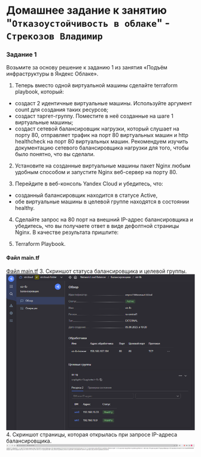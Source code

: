 # Домашнее задание к занятию "`Отказоустойчивость в облаке`" - `Стрекозов Владимир`

### Задание 1
Возьмите за основу решение к заданию 1 из занятия «Подъём инфраструктуры в Яндекс Облаке».

1. Теперь вместо одной виртуальной машины сделайте terraform playbook, который:
* создаст 2 идентичные виртуальные машины. Используйте аргумент count для создания таких ресурсов;
* создаст таргет-группу. Поместите в неё созданные на шаге 1 виртуальные машины;
* создаст сетевой балансировщик нагрузки, который слушает на порту 80, отправляет трафик на порт 80 виртуальных машин и http healthcheck на порт 80 виртуальных машин.
Рекомендуем изучить документацию сетевого балансировщика нагрузки для того, чтобы было понятно, что вы сделали.

2. Установите на созданные виртуальные машины пакет Nginx любым удобным способом и запустите Nginx веб-сервер на порту 80.

3. Перейдите в веб-консоль Yandex Cloud и убедитесь, что:

* созданный балансировщик находится в статусе Active,
* обе виртуальные машины в целевой группе находятся в состоянии healthy.
4. Сделайте запрос на 80 порт на внешний IP-адрес балансировщика и убедитесь, что вы получаете ответ в виде дефолтной страницы Nginx.
В качестве результата пришлите:

1. Terraform Playbook.
#### Файл main.tf
[Файл main.tf](https://github.com/Svalker1989/Otkazoystichivost_v_oblake/blob/main/main.tf)
3. Скриншот статуса балансировщика и целевой группы.
![](https://github.com/Svalker1989/Otkazoystichivost_v_oblake/blob/main/Z1.PNG)
4. Скриншот страницы, которая открылась при запросе IP-адреса балансировщика.
![](https://github.com/Svalker1989/Otkazoystichivost_v_oblake/blob/main/Z1_2.PNG)
